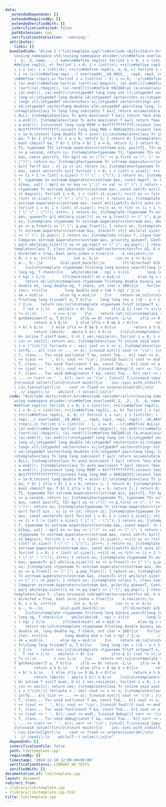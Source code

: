 ```yaml
---
data:
  _extendedDependsOn: []
  _extendedRequiredBy: []
  _extendedVerifiedWith: []
  _isVerificationFailed: false
  _pathExtension: cpp
  _verificationStatusIcon: ':warning:'
  attributes:
    links: []
  bundledCode: "#line 1 \"lib/template.cpp\"\n#include <bits/stdc++.h>\n#include <atcoder/all>\n\
    \nusing namespace std;\nusing namespace atcoder;\n\n#define overload4(_1, _2,\
    \ _3, _4, name, ...) name\n#define rep1(n) for(int i = 0; i < (int)(n); ++i)\n\
    #define rep2(i, n) for(int i = 0; i < (int)(n); ++i)\n#define rep3(i, a, b) for(int\
    \ i = (a); i < (int)(b); ++i)\n#define rep4(i, a, b, c) for(int i = (a); i < (int)(b);\
    \ i += (c))\n#define rep(...) overload4(__VA_ARGS__, rep4, rep3, rep2, rep1)(__VA_ARGS__)\n\
    \n#define rrep(i,n) for(int i = (int)(n) - 1; i >= 0; --i)\n#define ALL(a) (a).begin(),\
    \ (a).end()\n#define Sort(a) (sort((a).begin(), (a).end()))\n#define RSort(a)\
    \ (sort((a).rbegin(), (a).rend()))\n#define UNIQUE(a) (a.erase(unique((a).begin(),\
    \ (a).end()), (a).end()))\n\ntypedef long long int ll;\ntypedef unsigned long\
    \ long ul;\ntypedef long double ld;\ntypedef vector<int> vi;\ntypedef vector<long\
    \ long> vll;\ntypedef vector<char> vc;\ntypedef vector<string> vst;\ntypedef vector<double>\
    \ vd;\ntypedef vector<long double> vld;\ntypedef pair<long long, long long> P;\n\
    \ntemplate<class T> long long sum(const T &a){ return accumulate(a.begin(), a.end(),\
    \ 0LL); }\ntemplate<class T> auto min(const T &a){ return *min_element(a.begin(),\
    \ a.end()); }\ntemplate<class T> auto max(const T &a){ return *max_element(a.begin(),\
    \ a.end()); }\n\nconst long long MINF = 0x7fffffffffff;\nconst long long INF =\
    \ 0x1fffffffffffffff;\nconst long long MOD = 998244353;\nconst long double EPS\
    \ = 1e-9;\nconst long double PI = acos(-1);\n\ntemplate<class T> inline bool chmax(T\
    \ &a, T b) { if(a < b) { a = b; return 1; } return 0; }\ntemplate<class T> inline\
    \ bool chmin(T &a, T b) { if(a > b) { a = b; return 1; } return 0; }\n\ntemplate<typename\
    \ T1, typename T2> istream &operator>>(istream &is, pair<T1, T2> &p){ is >> p.first\
    \ >> p.second; return is; }\ntemplate<typename T1, typename T2> ostream &operator<<(ostream\
    \ &os, const pair<T1, T2> &p){ os << \"(\" << p.first << \", \" << p.second <<\
    \ \")\"; return os; }\ntemplate<typename T> istream &operator>>(istream &is, vector<T>\
    \ &v){ for(T &in : v) is >> in; return is; }\ntemplate<typename T> ostream &operator<<(ostream\
    \ &os, const vector<T> &v){ for(int i = 0; i < (int) v.size(); ++i){ os << v[i]\
    \ << (i + 1 != (int) v.size() ? \" \" : \"\"); } return os; }\ntemplate <typename\
    \ T, typename S> ostream &operator<<(ostream &os, const map<T, S> &mp){ for(auto\
    \ &[key, val] : mp){ os << key << \":\" << val << \" \"; } return os; }\ntemplate\
    \ <typename T> ostream &operator<<(ostream &os, const set<T> &st){ auto itr =\
    \ st.begin(); for(int i = 0; i < (int) st.size(); ++i){ os << *itr << (i + 1 !=\
    \ (int) st.size() ? \" \" : \"\"); itr++; } return os; }\ntemplate <typename T>\
    \ ostream &operator<<(ostream &os, const multiset<T> &st){ auto itr = st.begin();\
    \ for(int i = 0; i < (int) st.size(); ++i){ os << *itr << (i + 1 != (int) st.size()\
    \ ? \" \" : \"\"); itr++; } return os; }\ntemplate <typename T> ostream &operator<<(ostream\
    \ &os, queue<T> q){ while(q.size()){ os << q.front() << \" \"; q.pop(); } return\
    \ os; }\ntemplate <typename T> ostream &operator<<(ostream &os, deque<T> q){ while(q.size()){\
    \ os << q.front() << \" \"; q.pop_front(); } return os; }\ntemplate <typename\
    \ T> ostream &operator<<(ostream &os, stack<T> st){ while(st.size()){ os << st.top()\
    \ << \" \"; st.pop(); } return os; }\ntemplate <class T, class Container, class\
    \ Compare> ostream &operator<<(ostream &os, priority_queue<T, Container, Compare>\
    \ pq){ while(pq.size()){ os << pq.top() << \" \"; pq.pop(); } return os; }\n\n\
    template<class T, class U>\nvoid inGraph(vector<vector<T>> &G, U n, U m, bool\
    \ directed = true, bool zero_index = true){\n    G.resize(n);\n    for(int i =\
    \ 0; i < m; i++){\n        int a, b;\n        cin >> a >> b;\n        if(!zero_index)\
    \ a--, b--;\n        G[a].push_back(b);\n        if(!directed) G[b].push_back(a);\n\
    \    }\n}\n\ntemplate <typename T>\nlong long binary_search(long long ok, long\
    \ long ng, T check){\n    while(abs(ok - ng) > 1){\n        long long mid = (ok\
    \ + ng) / 2;\n        if(check(mid)) ok = mid;\n        else ng = mid;\n    }\n\
    \    return ok;\n}\n\ntemplate <typename T>\nlong double binary_search_real(long\
    \ double ok, long double ng, T check, int iter = 100){\n    for(int i = 0; i <\
    \ iter; ++i){\n        long double mid = (ok + ng) / 2;\n        if(check(mid))\
    \ ok = mid;\n        else ng = mid;\n    }\n    return ok;\n}\n\ntemplate <typename\
    \ T>\nlong long trisum(T a, T b){\n    long long res = ((b - a + 1) * (a + b))\
    \ / 2;\n    return res;\n}\n\ntemplate <typename T>\nT intpow(T x, int n){\n \
    \   T ret = 1;\n    while(n > 0) {\n        if(n & 1) (ret *= x);\n        (x\
    \ *= x);\n        n >>= 1;\n    }\n    return ret;\n}\n\ntemplate <typename T>\n\
    T getReminder(T a, T b){\n    if(b == 0) return -1;\n    if(a >= 0 && b > 0){\n\
    \        return a % b;\n    } else if(a < 0 && b > 0){\n        return ((a % b)\
    \ + b) % b;\n    } else if(a >= 0 && b < 0){\n        return a % b;\n    } else{\n\
    \        return (abs(b) - abs(a % b)) % b;\n    }\n}\n\ntemplate<class T, class\
    \ U> inline T vin(T &vec, U n) { vec.resize(n); for(int i = 0; i < (int) n; ++i)\
    \ cin >> vec[i]; return vec; }\ntemplate<class T> inline void vout(T vec, string\
    \ s = \"\\n\"){ for(auto x : vec) cout << x << s; }\ntemplate<class... T> void\
    \ in(T&... a){ (cin >> ... >> a); }\nvoid out(){ cout << '\\n'; }\ntemplate<class\
    \ T, class... Ts> void out(const T &a, const Ts&... b){ cout << a; (cout << ...\
    \ << (cout << ' ', b)); cout << '\\n'; }\nvoid fout(){ cout << endl; }\ntemplate<class\
    \ T, class... Ts> void fout(const T &a, const Ts&... b){ cout << a; (cout << ...\
    \ << (cout << ' ', b)); cout << endl; }\nvoid debug(){ cerr << '\\n'; }\ntemplate<class\
    \ T, class... Ts> void debug(const T &a, const Ts&... b){ cerr << a; (cerr <<\
    \ ... << (cerr << ' ', b)); cerr << '\\n'; }\n\nll T;\n\nvoid input(){\n    in(T);\n\
    }\n\nvoid solve(){\n\n}\n\nint main(){\n    ios::sync_with_stdio(false);\n   \
    \ cin.tie(nullptr);\n    cout << fixed << setprecision(20);\n\n    T = 1;\n  \
    \  // input();\n    while(T--) solve();\n}\n"
  code: "#include <bits/stdc++.h>\n#include <atcoder/all>\n\nusing namespace std;\n\
    using namespace atcoder;\n\n#define overload4(_1, _2, _3, _4, name, ...) name\n\
    #define rep1(n) for(int i = 0; i < (int)(n); ++i)\n#define rep2(i, n) for(int\
    \ i = 0; i < (int)(n); ++i)\n#define rep3(i, a, b) for(int i = (a); i < (int)(b);\
    \ ++i)\n#define rep4(i, a, b, c) for(int i = (a); i < (int)(b); i += (c))\n#define\
    \ rep(...) overload4(__VA_ARGS__, rep4, rep3, rep2, rep1)(__VA_ARGS__)\n\n#define\
    \ rrep(i,n) for(int i = (int)(n) - 1; i >= 0; --i)\n#define ALL(a) (a).begin(),\
    \ (a).end()\n#define Sort(a) (sort((a).begin(), (a).end()))\n#define RSort(a)\
    \ (sort((a).rbegin(), (a).rend()))\n#define UNIQUE(a) (a.erase(unique((a).begin(),\
    \ (a).end()), (a).end()))\n\ntypedef long long int ll;\ntypedef unsigned long\
    \ long ul;\ntypedef long double ld;\ntypedef vector<int> vi;\ntypedef vector<long\
    \ long> vll;\ntypedef vector<char> vc;\ntypedef vector<string> vst;\ntypedef vector<double>\
    \ vd;\ntypedef vector<long double> vld;\ntypedef pair<long long, long long> P;\n\
    \ntemplate<class T> long long sum(const T &a){ return accumulate(a.begin(), a.end(),\
    \ 0LL); }\ntemplate<class T> auto min(const T &a){ return *min_element(a.begin(),\
    \ a.end()); }\ntemplate<class T> auto max(const T &a){ return *max_element(a.begin(),\
    \ a.end()); }\n\nconst long long MINF = 0x7fffffffffff;\nconst long long INF =\
    \ 0x1fffffffffffffff;\nconst long long MOD = 998244353;\nconst long double EPS\
    \ = 1e-9;\nconst long double PI = acos(-1);\n\ntemplate<class T> inline bool chmax(T\
    \ &a, T b) { if(a < b) { a = b; return 1; } return 0; }\ntemplate<class T> inline\
    \ bool chmin(T &a, T b) { if(a > b) { a = b; return 1; } return 0; }\n\ntemplate<typename\
    \ T1, typename T2> istream &operator>>(istream &is, pair<T1, T2> &p){ is >> p.first\
    \ >> p.second; return is; }\ntemplate<typename T1, typename T2> ostream &operator<<(ostream\
    \ &os, const pair<T1, T2> &p){ os << \"(\" << p.first << \", \" << p.second <<\
    \ \")\"; return os; }\ntemplate<typename T> istream &operator>>(istream &is, vector<T>\
    \ &v){ for(T &in : v) is >> in; return is; }\ntemplate<typename T> ostream &operator<<(ostream\
    \ &os, const vector<T> &v){ for(int i = 0; i < (int) v.size(); ++i){ os << v[i]\
    \ << (i + 1 != (int) v.size() ? \" \" : \"\"); } return os; }\ntemplate <typename\
    \ T, typename S> ostream &operator<<(ostream &os, const map<T, S> &mp){ for(auto\
    \ &[key, val] : mp){ os << key << \":\" << val << \" \"; } return os; }\ntemplate\
    \ <typename T> ostream &operator<<(ostream &os, const set<T> &st){ auto itr =\
    \ st.begin(); for(int i = 0; i < (int) st.size(); ++i){ os << *itr << (i + 1 !=\
    \ (int) st.size() ? \" \" : \"\"); itr++; } return os; }\ntemplate <typename T>\
    \ ostream &operator<<(ostream &os, const multiset<T> &st){ auto itr = st.begin();\
    \ for(int i = 0; i < (int) st.size(); ++i){ os << *itr << (i + 1 != (int) st.size()\
    \ ? \" \" : \"\"); itr++; } return os; }\ntemplate <typename T> ostream &operator<<(ostream\
    \ &os, queue<T> q){ while(q.size()){ os << q.front() << \" \"; q.pop(); } return\
    \ os; }\ntemplate <typename T> ostream &operator<<(ostream &os, deque<T> q){ while(q.size()){\
    \ os << q.front() << \" \"; q.pop_front(); } return os; }\ntemplate <typename\
    \ T> ostream &operator<<(ostream &os, stack<T> st){ while(st.size()){ os << st.top()\
    \ << \" \"; st.pop(); } return os; }\ntemplate <class T, class Container, class\
    \ Compare> ostream &operator<<(ostream &os, priority_queue<T, Container, Compare>\
    \ pq){ while(pq.size()){ os << pq.top() << \" \"; pq.pop(); } return os; }\n\n\
    template<class T, class U>\nvoid inGraph(vector<vector<T>> &G, U n, U m, bool\
    \ directed = true, bool zero_index = true){\n    G.resize(n);\n    for(int i =\
    \ 0; i < m; i++){\n        int a, b;\n        cin >> a >> b;\n        if(!zero_index)\
    \ a--, b--;\n        G[a].push_back(b);\n        if(!directed) G[b].push_back(a);\n\
    \    }\n}\n\ntemplate <typename T>\nlong long binary_search(long long ok, long\
    \ long ng, T check){\n    while(abs(ok - ng) > 1){\n        long long mid = (ok\
    \ + ng) / 2;\n        if(check(mid)) ok = mid;\n        else ng = mid;\n    }\n\
    \    return ok;\n}\n\ntemplate <typename T>\nlong double binary_search_real(long\
    \ double ok, long double ng, T check, int iter = 100){\n    for(int i = 0; i <\
    \ iter; ++i){\n        long double mid = (ok + ng) / 2;\n        if(check(mid))\
    \ ok = mid;\n        else ng = mid;\n    }\n    return ok;\n}\n\ntemplate <typename\
    \ T>\nlong long trisum(T a, T b){\n    long long res = ((b - a + 1) * (a + b))\
    \ / 2;\n    return res;\n}\n\ntemplate <typename T>\nT intpow(T x, int n){\n \
    \   T ret = 1;\n    while(n > 0) {\n        if(n & 1) (ret *= x);\n        (x\
    \ *= x);\n        n >>= 1;\n    }\n    return ret;\n}\n\ntemplate <typename T>\n\
    T getReminder(T a, T b){\n    if(b == 0) return -1;\n    if(a >= 0 && b > 0){\n\
    \        return a % b;\n    } else if(a < 0 && b > 0){\n        return ((a % b)\
    \ + b) % b;\n    } else if(a >= 0 && b < 0){\n        return a % b;\n    } else{\n\
    \        return (abs(b) - abs(a % b)) % b;\n    }\n}\n\ntemplate<class T, class\
    \ U> inline T vin(T &vec, U n) { vec.resize(n); for(int i = 0; i < (int) n; ++i)\
    \ cin >> vec[i]; return vec; }\ntemplate<class T> inline void vout(T vec, string\
    \ s = \"\\n\"){ for(auto x : vec) cout << x << s; }\ntemplate<class... T> void\
    \ in(T&... a){ (cin >> ... >> a); }\nvoid out(){ cout << '\\n'; }\ntemplate<class\
    \ T, class... Ts> void out(const T &a, const Ts&... b){ cout << a; (cout << ...\
    \ << (cout << ' ', b)); cout << '\\n'; }\nvoid fout(){ cout << endl; }\ntemplate<class\
    \ T, class... Ts> void fout(const T &a, const Ts&... b){ cout << a; (cout << ...\
    \ << (cout << ' ', b)); cout << endl; }\nvoid debug(){ cerr << '\\n'; }\ntemplate<class\
    \ T, class... Ts> void debug(const T &a, const Ts&... b){ cerr << a; (cerr <<\
    \ ... << (cerr << ' ', b)); cerr << '\\n'; }\n\nll T;\n\nvoid input(){\n    in(T);\n\
    }\n\nvoid solve(){\n\n}\n\nint main(){\n    ios::sync_with_stdio(false);\n   \
    \ cin.tie(nullptr);\n    cout << fixed << setprecision(20);\n\n    T = 1;\n  \
    \  // input();\n    while(T--) solve();\n}\n"
  dependsOn: []
  isVerificationFile: false
  path: lib/template.cpp
  requiredBy: []
  timestamp: '2024-12-10 12:00:49+09:00'
  verificationStatus: LIBRARY_NO_TESTS
  verifiedWith: []
documentation_of: lib/template.cpp
layout: document
redirect_from:
- /library/lib/template.cpp
- /library/lib/template.cpp.html
title: lib/template.cpp
---
```

